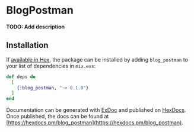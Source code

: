 # BlogPostman

**TODO: Add description**

## Installation

If [available in Hex](https://hex.pm/docs/publish), the package can be installed
by adding `blog_postman` to your list of dependencies in `mix.exs`:

```elixir
def deps do
  [
    {:blog_postman, "~> 0.1.0"}
  ]
end
```

Documentation can be generated with [ExDoc](https://github.com/elixir-lang/ex_doc)
and published on [HexDocs](https://hexdocs.pm). Once published, the docs can
be found at [https://hexdocs.pm/blog_postman](https://hexdocs.pm/blog_postman).

